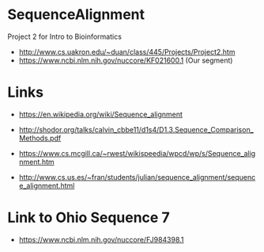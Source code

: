 # SequenceAlignment
Project 2 for Intro to Bioinformatics
* http://www.cs.uakron.edu/~duan/class/445/Projects/Project2.htm
* https://www.ncbi.nlm.nih.gov/nuccore/KF021600.1 (Our segment)

# Links
* https://en.wikipedia.org/wiki/Sequence_alignment

* http://shodor.org/talks/calvin_cbbe11/d1s4/D1.3.Sequence_Comparison_Methods.pdf

* https://www.cs.mcgill.ca/~rwest/wikispeedia/wpcd/wp/s/Sequence_alignment.htm

* http://www.cs.us.es/~fran/students/julian/sequence_alignment/sequence_alignment.html

# Link to Ohio Sequence 7
* https://www.ncbi.nlm.nih.gov/nuccore/FJ984398.1
